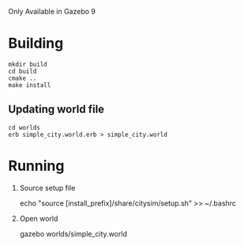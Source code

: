 Only Available in Gazebo 9

# Building

    mkdir build
    cd build
    cmake ..
    make install

## Updating world file

    cd worlds
    erb simple_city.world.erb > simple_city.world


# Running

1. Source setup file

    echo "source [install_prefix]/share/citysim/setup.sh" >> ~/.bashrc

1. Open world

    gazebo worlds/simple_city.world


